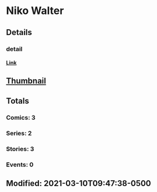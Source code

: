 # Niko  Walter 
## Details
### detail
#### [Link](http://marvel.com/comics/creators/13915/niko_walter?utm_campaign=apiRef&utm_source=225578a89fc76f3d20fbffda5d17a88d)
## [Thumbnail](http://i.annihil.us/u/prod/marvel/i/mg/b/40/image_not_available.jpg)
## Totals
### Comics: 3
### Series: 2
### Stories: 3
### Events: 0
## Modified: 2021-03-10T09:47:38-0500